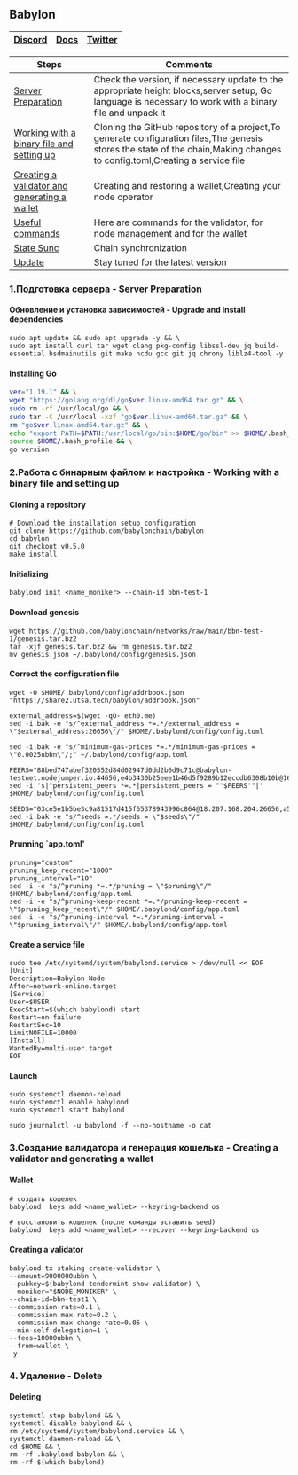 ## Babylon

[Discord](https://discord.gg/babylonchain) | [Docs](https://docs.babylonchain.io/docs/testnet/setup-node) | [Twitter](https://twitter.com/babylon_chain)
--- | --- | ---

Steps | Comments
--- | --- |
[Server Preparation](https://github.com/DanilJPG/nodes_testnets/blob/main/Babylon%20Chain/Readme.md#:~:text=1.%D0%9F%D0%BE%D0%B4%D0%B3%D0%BE%D1%82%D0%BE%D0%B2%D0%BA%D0%B0%20%D1%81%D0%B5%D1%80%D0%B2%D0%B5%D1%80%D0%B0%20%2D%20Server%20Preparation) | Check the version, if necessary update to the appropriate height blocks,server setup, Go language is necessary to work with a binary file and unpack it
[Working with a binary file and setting up](https://github.com/DanilJPG/nodes_testnets/blob/main/Babylon%20Chain/Readme.md#:~:text=.%D0%A0%D0%B0%D0%B1%D0%BE%D1%82%D0%B0%20%D1%81%20%D0%B1%D0%B8%D0%BD%D0%B0%D1%80%D0%BD%D1%8B%D0%BC%20%D1%84%D0%B0%D0%B9%D0%BB%D0%BE%D0%BC%20%D0%B8%20%D0%BD%D0%B0%D1%81%D1%82%D1%80%D0%BE%D0%B9%D0%BA%D0%B0%20%2D%20Working%20with%20a%20binary%20file%20and%20setting%20up) | Cloning the GitHub repository of a project,To generate configuration files,The genesis stores the state of the chain,Making changes to config.toml,Creating a service file
[Creating a validator and generating a wallet](https://github.com/DanilJPG/nodes_testnets/blob/main/Babylon%20Chain/Readme.md#:~:text=3.%D0%A1%D0%BE%D0%B7%D0%B4%D0%B0%D0%BD%D0%B8%D0%B5%20%D0%B2%D0%B0%D0%BB%D0%B8%D0%B4%D0%B0%D1%82%D0%BE%D1%80%D0%B0%20%D0%B8%20%D0%B3%D0%B5%D0%BD%D0%B5%D1%80%D0%B0%D1%86%D0%B8%D1%8F%20%D0%BA%D0%BE%D1%88%D0%B5%D0%BB%D1%8C%D0%BA%D0%B0%20%2D%20Creating%20a%20validator%20and%20generating%20a%20wallet) | Creating and restoring a wallet,Creating your node operator
[Useful commands]() | Here are commands for the validator, for node management and for the wallet
[State Sunc]() | Chain synchronization
[Update]() | Stay tuned for the latest version

### 1.Подготовка сервера - Server Preparation 
#### Обновление и установка зависимостей - Upgrade and install dependencies
```Shell
sudo apt update && sudo apt upgrade -y && \
sudo apt install curl tar wget clang pkg-config libssl-dev jq build-essential bsdmainutils git make ncdu gcc git jq chrony liblz4-tool -y
```
#### Installing Go
```Bash
ver="1.19.1" && \
wget "https://golang.org/dl/go$ver.linux-amd64.tar.gz" && \
sudo rm -rf /usr/local/go && \
sudo tar -C /usr/local -xzf "go$ver.linux-amd64.tar.gz" && \
rm "go$ver.linux-amd64.tar.gz" && \
echo "export PATH=$PATH:/usr/local/go/bin:$HOME/go/bin" >> $HOME/.bash_profile && \
source $HOME/.bash_profile && \
go version
```

### 2.Работа с бинарным файлом и настройка - Working with a binary file and setting up
#### Cloning a repository 
```Shell
# Download the installation setup configuration
git clone https://github.com/babylonchain/babylon
cd babylon
git checkout v0.5.0
make install
```

#### Initializing 
```Shell
babylond init <name_moniker> --chain-id bbn-test-1
```

#### Download genesis
```Shell
wget https://github.com/babylonchain/networks/raw/main/bbn-test-1/genesis.tar.bz2
tar -xjf genesis.tar.bz2 && rm genesis.tar.bz2
mv genesis.json ~/.babylond/config/genesis.json
```

#### Correct the configuration file
```Shell
wget -O $HOME/.babylond/config/addrbook.json "https://share2.utsa.tech/babylon/addrbook.json"

external_address=$(wget -qO- eth0.me)
sed -i.bak -e "s/^external_address *=.*/external_address = \"$external_address:26656\"/" $HOME/.babylond/config/config.toml

sed -i.bak -e "s/^minimum-gas-prices *=.*/minimum-gas-prices = \"0.0025ubbn\"/;" ~/.babylond/config/app.toml

PEERS="88bed747abef320552d84d02947d0dd2b6d9c71c@babylon-testnet.nodejumper.io:44656,e4b3430b25eee1b46d5f9289b12eccdb6308b10b@168.119.124.130:30656,a4f76dddb6bdb195a0e49be82a3fd789d98631df@65.109.85.170:55656,af6104a6cc151aa645f933ea28cba1d5b0f7dbfd@213.239.216.252:41656,2c06e6d7ae970824dd3da1ac352c6f2fa6bb9f4b@38.242.241.126:26656,c48276582fbd884a57bd481d2b5c1503c7b73e92@54.224.66.12:26656,b531acac8945962606025db892d86bb0bf0872af@3.93.71.208:26656,ed9df3c70f5905307867d4817b95a1839fdf1655@154.53.56.176:27656,cd9d96f554e7298a8d1f1a94489f7a51520f01ff@142.132.152.46:47656,e3f9ccbfc86011bb2bd6c2756b2c8b8dc4c8eb97@54.81.138.3:26656,d54157138c8b26d8eabf4b0d9e01b2b5d9e38267@54.234.206.250:26656,617b10a9ea1c97b8230ccb70e1fb4ecef1b46601@18.212.224.149:26656,b53302c8887d4bd57799992592a2280987d3f213@95.217.144.107:20656,1400847b76e57c13e49ff1bfbcce7e71865dde7f@65.109.92.240:17896,ad3684076dc5c514bd4ba847203b2c1900d48ead@82.65.197.168:26656,a5fabac19c732bf7d814cf22e7ffc23113dc9606@34.238.169.221:26656,ca7bffa119704c7666a7ae10e7d17e5a2f857071@65.109.106.179:20656,03ce5e1b5be3c9a81517d415f65378943996c864@18.207.168.204:26656,1d0c78d6945ac4007dafef2a130e532c07b806d2@65.108.105.48:20656,01e9880fa946a378b2cd6a0432525812c295333e@89.58.59.75:60556,539bbebeb0d13ac22db640b102235f7e4f00856d@104.244.208.243:20656,42dd05c43fa9e51cfabc6a2ab0afa9044b123cc6@34.201.34.29:26656,b4ccb4af8c4e226e5844065197dfbe013690758b@65.108.233.220:14656,f136d7e7788c8e9c9c4784703f158029ffdb70b5@65.108.200.248:55706,5fd378bc1490dfd582fb6d32de3c02e743047811@195.14.6.2:26656,b10105846b4f9086b9f9245df4841a4bb7c6ba7b@65.108.197.169:14656,b15e490bcad4f02ad66c50ccd5dc5fa9c4006bcc@65.109.93.58:44656,ae5b89a8f1934e45ad3698671005a56623f04111@213.239.207.165:29056,c1406917c620090ae59f7301c7b3c9d1864d91cb@85.10.192.146:26656,5c2a752c9b1952dbed075c56c600c3a79b58c395@195.3.220.135:27116"
sed -i 's|^persistent_peers *=.*|persistent_peers = "'$PEERS'"|' $HOME/.babylond/config/config.toml

SEEDS="03ce5e1b5be3c9a81517d415f65378943996c864@18.207.168.204:26656,a5fabac19c732bf7d814cf22e7ffc23113dc9606@34.238.169.221:26656"
sed -i.bak -e "s/^seeds =.*/seeds = \"$seeds\"/" $HOME/.babylond/config/config.toml
```
#### Prunning `app.toml'
```Shell
pruning="custom"
pruning_keep_recent="1000"
pruning_interval="10"
sed -i -e "s/^pruning *=.*/pruning = \"$pruning\"/" $HOME/.babylond/config/app.toml
sed -i -e "s/^pruning-keep-recent *=.*/pruning-keep-recent = \"$pruning_keep_recent\"/" $HOME/.babylond/config/app.toml
sed -i -e "s/^pruning-interval *=.*/pruning-interval = \"$pruning_interval\"/" $HOME/.babylond/config/app.toml
```

#### Create a service file
```Shell
sudo tee /etc/systemd/system/babylond.service > /dev/null << EOF
[Unit]
Description=Babylon Node
After=network-online.target
[Service]
User=$USER
ExecStart=$(which babylond) start
Restart=on-failure
RestartSec=10
LimitNOFILE=10000
[Install]
WantedBy=multi-user.target
EOF
```

#### Launch
```Shell
sudo systemctl daemon-reload
sudo systemctl enable babylond
sudo systemctl start babylond

sudo journalctl -u babylond -f --no-hostname -o cat
```


### 3.Создание валидатора и генерация кошелька - Creating a validator and generating a wallet
#### Wallet 
```Shell
# создать кошелек
babylond  keys add <name_wallet> --keyring-backend os

# восстановить кошелек (после команды вставить seed)
babylond  keys add <name_wallet> --recover --keyring-backend os
```

#### Creating a validator 
```Shell
babylond tx staking create-validator \
--amount=9000000ubbn \
--pubkey=$(babylond tendermint show-validator) \
--moniker="$NODE_MONIKER" \
--chain-id=bbn-test1 \
--commission-rate=0.1 \
--commission-max-rate=0.2 \
--commission-max-change-rate=0.05 \
--min-self-delegation=1 \
--fees=10000ubbn \
--from=wallet \
-y
```

### 4. Удаление - Delete
#### Deleting
```Shell
systemctl stop babylond && \
systemctl disable babylond && \
rm /etc/systemd/system/babylond.service && \
systemctl daemon-reload && \
cd $HOME && \
rm -rf .babylond babylon && \
rm -rf $(which babylond)
```
